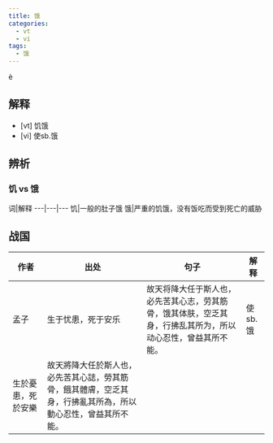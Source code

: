 ```yaml
---
title: 饿
categories:
  - vt
  - vi
tags:
  - 饿
---
```


è
<!-- more -->

## 解释
* [vt] 饥饿
* [vi] 使sb.饿

## 辨析

### 饥 vs 饿

词|解释
---|---|---
饥|一般的肚子饿
饿|严重的饥饿，没有饭吃而受到死亡的威胁

## 战国

作者|出处|句子|解释
---|---|---|---
孟子|生于忧患，死于安乐|故天将降大任于斯人也，必先苦其心志，劳其筋骨，饿其体肤，空乏其身，行拂乱其所为，所以动心忍性，曾益其所不能。|使sb.饿
 |生於憂患，死於安樂|故天將降大任於斯人也，必先苦其心誌，勞其筋骨，餓其體膚，空乏其身，行拂亂其所為，所以動心忍性，曾益其所不能。|
